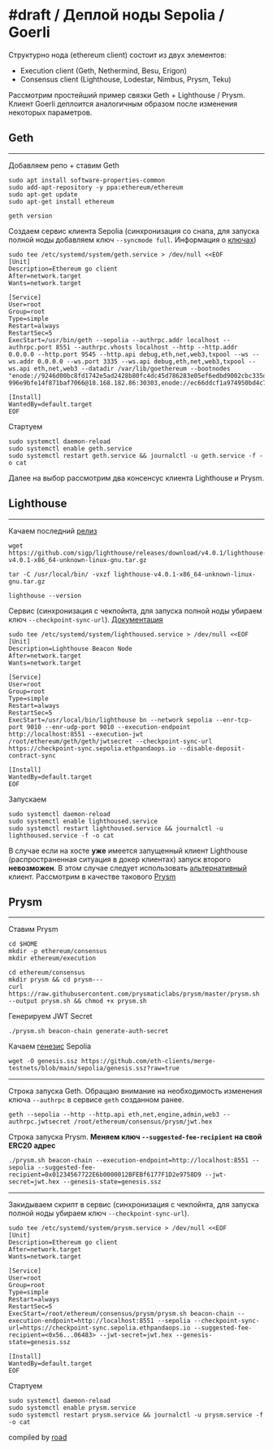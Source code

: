 # \#draft / Деплой ноды Sepolia / Goerli
Структурно нода (ethereum client) состоит из двух элементов:
- Execution client (Geth, Nethermind, Besu, Erigon)
- Consensus client (Lighthouse, Lodestar, Nimbus, Prysm, Teku)

Рассмотрим простейший пример связки Geth + Lighthouse / Prysm. Клиент Goerli деплоится аналогичным образом после изменения некоторых параметров.

## Geth
---
Добавляем репо + ставим Geth

```
sudo apt install software-properties-common
sudo add-apt-repository -y ppa:ethereum/ethereum
sudo apt-get update
sudo apt-get install ethereum

geth version
```
Создаем сервис клиента Sepolia (синхронизация со снапа, для запуска полной ноды добавляем ключ `--syncmode full`. Информация о [ключах](https://geth.ethereum.org/docs/fundamentals/command-line-options))



```
sudo tee /etc/systemd/system/geth.service > /dev/null <<EOF
[Unit]
Description=Ethereum go client
After=network.target 
Wants=network.target

[Service]
User=root 
Group=root
Type=simple
Restart=always
RestartSec=5
ExecStart=/usr/bin/geth --sepolia --authrpc.addr localhost --authrpc.port 8551 --authrpc.vhosts localhost --http --http.addr 0.0.0.0 --http.port 9545 --http.api debug,eth,net,web3,txpool --ws --ws.addr 0.0.0.0 --ws.port 3335 --ws.api debug,eth,net,web3,txpool --ws.api eth,net,web3 --datadir /var/lib/goethereum --bootnodes "enode://9246d00bc8fd1742e5ad2428b80fc4dc45d786283e05ef6edbd9002cbc335d40998444732fbe921cb88e1d2c73d1b1de53bae6a2237    996e9bfe14f871baf7066@18.168.182.86:30303,enode://ec66ddcf1a974950bd4c782789a7e04f8aa7110a72569b6e65fcd51e937e74eed303b1ea734e4d19cfaec9fbff9b6ee65bf31dcb50ba79acce9dd63a6aca61c7@52.14.151.177:30303"

[Install]
WantedBy=default.target
EOF
```
Стартуем

```
sudo systemctl daemon-reload
sudo systemctl enable geth.service
sudo systemctl restart geth.service && journalctl -u geth.service -f -o cat
```
Далее на выбор рассмотрим два консенсус клиента Lighthouse и Prysm.

## Lighthouse
---
Качаем последний [релиз](https://github.com/sigp/lighthouse/releases)

```
wget https://github.com/sigp/lighthouse/releases/download/v4.0.1/lighthouse-v4.0.1-x86_64-unknown-linux-gnu.tar.gz

tar -C /usr/local/bin/ -vxzf lighthouse-v4.0.1-x86_64-unknown-linux-gnu.tar.gz

lighthouse --version
```
Сервис (синхронизация с чекпойнта, для запуска полной ноды убираем ключ `--checkpoint-sync-url`). [Документация](https://lighthouse-book.sigmaprime.io/)
```
sudo tee /etc/systemd/system/lighthoused.service > /dev/null <<EOF
[Unit]
Description=Lighthouse Beacon Node
After=network.target 
Wants=network.target

[Service]
User=root
Group=root
Type=simple
Restart=always
RestartSec=5
ExecStart=/usr/local/bin/lighthouse bn --network sepolia --enr-tcp-port 9010 --enr-udp-port 9010 --execution-endpoint http://localhost:8551 --execution-jwt /root/ethereum/geth/geth/jwtsecret --checkpoint-sync-url https://checkpoint-sync.sepolia.ethpandaops.io --disable-deposit-contract-sync

[Install]
WantedBy=default.target
EOF
```
Запускаем
```
sudo systemctl daemon-reload
sudo systemctl enable lighthoused.service
sudo systemctl restart lighthoused.service && journalctl -u lighthoused.service -f -o cat
```

В случае если на хосте **уже** имеется запущенный клиент Lighthouse (распространенная ситуация в докер клиентах) запуск второго **невозможен**. В этом случае следует использовать [альтернативный](https://ethereum.org/en/upgrades/get-involved/#clients) клиент. Рассмотрим в качестве такового [Prysm](https://docs.prylabs.network/docs/getting-started)

## Prysm
---
Ставим Prysm
```
cd $HOME
mkdir -p ethereum/consensus
mkdir ethereum/execution

cd ethereum/consensus
mkdir prysm && cd prysm---
curl https://raw.githubusercontent.com/prysmaticlabs/prysm/master/prysm.sh --output prysm.sh && chmod +x prysm.sh
```
Генерируем JWT Secret
```
./prysm.sh beacon-chain generate-auth-secret
```
Качаем [генезис](https://github.com/eth-clients/merge-testnets/blob/main/sepolia/genesis.ssz) Sepolia
```
wget -O genesis.ssz https://github.com/eth-clients/merge-testnets/blob/main/sepolia/genesis.ssz?raw=true
```
---
Строка запуска Geth. Обращаю внимание на необходимость изменения ключа `--authrpc` в сервисе `geth` созданном ранее.
```
geth --sepolia --http --http.api eth,net,engine,admin,web3 --authrpc.jwtsecret /root/ethereum/consensus/prysm/jwt.hex
```

Строка запуска Prysm. **Меняем ключ `--suggested-fee-recipient` на свой ERC20 адрес**
```
./prysm.sh beacon-chain --execution-endpoint=http://localhost:8551 --sepolia --suggested-fee-recipient=0x01234567722E6b0000012BFEBf6177F1D2e9758D9 --jwt-secret=jwt.hex --genesis-state=genesis.ssz
```
---

Закидываем скрипт в сервис (синхронизация с чекпойнта, для запуска полной ноды убираем ключ `--checkpoint-sync-url`). 
```
sudo tee /etc/systemd/system/prysm.service > /dev/null <<EOF
[Unit]
Description=Ethereum go client
After=network.target 
Wants=network.target

[Service]
User=root 
Group=root
Type=simple
Restart=always
RestartSec=5
ExecStart=/root/ethereum/consensus/prysm/prysm.sh beacon-chain --execution-endpoint=http://localhost:8551 --sepolia --checkpoint-sync-url=https://checkpoint-sync.sepolia.ethpandaops.io --suggested-fee-recipient=<0x56...06483> --jwt-secret=jwt.hex --genesis-state=genesis.ssz

[Install]
WantedBy=default.target
EOF
```
Стартуем
```
sudo systemctl daemon-reload
sudo systemctl enable prysm.service
sudo systemctl restart prysm.service && journalctl -u prysm.service -f -o cat
```

compiled by [road](https://t.me/ryssroad)